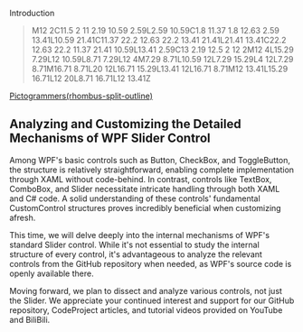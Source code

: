 Introduction
> M12 2C11.5 2 11 2.19 10.59 2.59L2.59 10.59C1.8 11.37 1.8 12.63 2.59 13.41L10.59 21.41C11.37 22.2 12.63 22.2 13.41 21.41L21.41 13.41C22.2 12.63 22.2 11.37 21.41 10.59L13.41 2.59C13 2.19 12.5 2 12 2M12 4L15.29 7.29L12 10.59L8.71 7.29L12 4M7.29 8.71L10.59 12L7.29 15.29L4 12L7.29 8.71M16.71 8.71L20 12L16.71 15.29L13.41 12L16.71 8.71M12 13.41L15.29 16.71L12 20L8.71 16.71L12 13.41Z

[Pictogrammers(rhombus-split-outline)](https://pictogrammers.com/library/mdi/icon/rhombus-split-outline/)

## Analyzing and Customizing the Detailed Mechanisms of WPF Slider Control

Among WPF's basic controls such as Button, CheckBox, and ToggleButton, the structure is relatively straightforward, enabling complete implementation through XAML without code-behind. In contrast, controls like TextBox, ComboBox, and Slider necessitate intricate handling through both XAML and C# code. A solid understanding of these controls' fundamental CustomControl structures proves incredibly beneficial when customizing afresh.

This time, we will delve deeply into the internal mechanisms of WPF's standard Slider control. While it's not essential to study the internal structure of every control, it's advantageous to analyze the relevant controls from the GitHub repository when needed, as WPF's source code is openly available there.

Moving forward, we plan to dissect and analyze various controls, not just the Slider. We appreciate your continued interest and support for our GitHub repository, CodeProject articles, and tutorial videos provided on YouTube and BiliBili.

